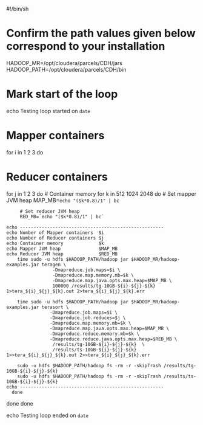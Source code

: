 #!/bin/sh
# Confirm the path values given below correspond to your installation

HADOOP_MR=/opt/cloudera/parcels/CDH/jars
HADOOP_PATH=/opt/cloudera/parcels/CDH/bin

# Mark start of the loop
echo Testing loop started on `date`

# Mapper containers
for i in  1 2 3
do
   # Reducer containers
   for j in 1 2 3
   do
      # Container memory
      for k in 512 1024 2048
      do
         # Set mapper JVM heap 
         MAP_MB=`echo "($k*0.8)/1" | bc`

         # Set reducer JVM heap 
         RED_MB=`echo "($k*0.8)/1" | bc`
	
	echo -----------------------------------------------------
	echo Number of Mapper containers  $i
	echo Number of Reducer containers $j
	echo Container memory             $k
	echo Mapper JVM heap              $MAP_MB
	echo Reducer JVM heap             $RED_MB
        time sudo -u hdfs $HADOOP_PATH/hadoop jar $HADOOP_MR/hadoop-examples.jar teragen \
                     -Dmapreduce.job.maps=$i \
                     -Dmapreduce.map.memory.mb=$k \
                     -Dmapreduce.map.java.opts.max.heap=$MAP_MB \
                     100000 /results/tg-10GB-${i}-${j}-${k} 1>tera_${i}_${j}_${k}.out 2>tera_${i}_${j}_${k}.err

        time sudo -u hdfs $HADOOP_PATH/hadoop jar $HADOOP_MR/hadoop-examples.jar terasort \
                    -Dmapreduce.job.maps=$i \
                    -Dmapreduce.job.reduces=$j \
                    -Dmapreduce.map.memory.mb=$k \
                    -Dmapreduce.map.java.opts.max.heap=$MAP_MB \
                    -Dmapreduce.reduce.memory.mb=$k \
                    -Dmapreduce.reduce.java.opts.max.heap=$RED_MB \
                     /results/tg-10GB-${i}-${j}-${k}  \
                     /results/ts-10GB-${i}-${j}-${k} 1>>tera_${i}_${j}_${k}.out 2>>tera_${i}_${j}_${k}.err

        sudo -u hdfs $HADOOP_PATH/hadoop fs -rm -r -skipTrash /results/tg-10GB-${i}-${j}-${k}
        sudo -u hdfs $HADOOP_PATH/hadoop fs -rm -r -skipTrash /results/ts-10GB-${i}-${j}-${k}
	echo -----------------------------------------------------
      done
   done
done

echo Testing loop ended on `date`
